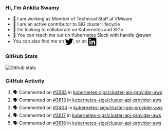 ### Hi, I’m Ankita Swamy

- 💼 I am working as Member of Technical Staff at VMware
- 👀 I am an active contributor to SIG cluster lifecycle 
- 💞️ I’m looking to collaborate on Kubernetes and SIGs
- 💬 You can reach me out on Kubernetes Slack with handle @swan
- You can also find me on <a href="https://twitter.com/SwamyAnkita" target="blank"><img align="center" src="https://raw.githubusercontent.com/Ankitasw/Ankitasw/master/svg/twitter.svg" alt="Ankitasw" height="25" width="25" color="#1DA1f2" /></a>, or on <a href="https://www.linkedin.com/in/Ankitaswamy/" target="blank"><img align="center" src="https://raw.githubusercontent.com/Ankitasw/Ankitasw/master/svg/linkedin.svg" alt="Ankitasw" height="25" width="25" /></a>

### GitHub Stats
![Github stats](https://github-readme-stats.vercel.app/api?username=Ankitasw&count_private=true&show_icons=true&theme=tokyonight)

### GitHub Activity 
<!--START_SECTION:activity-->
1. 🗣 Commented on [#3583](https://github.com/kubernetes-sigs/cluster-api-provider-aws/issues/3583) in [kubernetes-sigs/cluster-api-provider-aws](https://github.com/kubernetes-sigs/cluster-api-provider-aws)
2. 🗣 Commented on [#3613](https://github.com/kubernetes-sigs/cluster-api-provider-aws/issues/3613) in [kubernetes-sigs/cluster-api-provider-aws](https://github.com/kubernetes-sigs/cluster-api-provider-aws)
3. 🗣 Commented on [#3404](https://github.com/kubernetes-sigs/cluster-api-provider-aws/issues/3404) in [kubernetes-sigs/cluster-api-provider-aws](https://github.com/kubernetes-sigs/cluster-api-provider-aws)
4. 🗣 Commented on [#3617](https://github.com/kubernetes-sigs/cluster-api-provider-aws/issues/3617) in [kubernetes-sigs/cluster-api-provider-aws](https://github.com/kubernetes-sigs/cluster-api-provider-aws)
5. 🗣 Commented on [#3618](https://github.com/kubernetes-sigs/cluster-api-provider-aws/issues/3618) in [kubernetes-sigs/cluster-api-provider-aws](https://github.com/kubernetes-sigs/cluster-api-provider-aws)
<!--END_SECTION:activity-->
